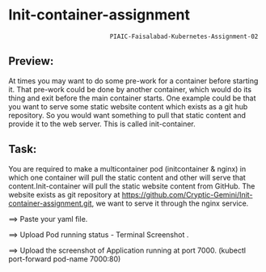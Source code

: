 # Init-container-assignment
                                  
                                PIAIC-Faisalabad-Kubernetes-Assignment-02

Preview:
--------
At times you may want to do some pre-work for a container before starting it. That pre-work could be done by another container, which would do its thing and exit before the main container starts. One example could be that you want to serve some static website content which exists as a git hub repository. So you would want something to pull that static content and provide it to the web server. This is called init-container.

Task:
-----
You are required to make a multicontainer pod (initcontainer & nginx) in which one container will pull the static content and other will serve that content.Init-container will pull the static website content from GitHub. The website exists as git repository at https://github.com/Cryptic-Gemini/Init-container-assignment.git, we want to serve it through the nginx service.

==> Paste your yaml file.

==> Upload Pod running status - Terminal Screenshot .

==> Upload the screenshot of Application running at port 7000. 
    (kubectl port-forward pod-name 7000:80)
